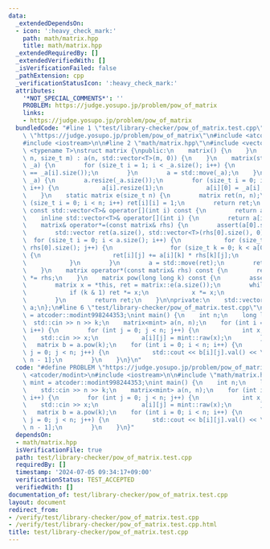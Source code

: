```yaml
---
data:
  _extendedDependsOn:
  - icon: ':heavy_check_mark:'
    path: math/matrix.hpp
    title: math/matrix.hpp
  _extendedRequiredBy: []
  _extendedVerifiedWith: []
  _isVerificationFailed: false
  _pathExtension: cpp
  _verificationStatusIcon: ':heavy_check_mark:'
  attributes:
    '*NOT_SPECIAL_COMMENTS*': ''
    PROBLEM: https://judge.yosupo.jp/problem/pow_of_matrix
    links:
    - https://judge.yosupo.jp/problem/pow_of_matrix
  bundledCode: "#line 1 \"test/library-checker/pow_of_matrix.test.cpp\"\n#define PROBLEM\
    \ \"https://judge.yosupo.jp/problem/pow_of_matrix\"\n#include <atcoder/modint>\n\
    #include <iostream>\n\n#line 2 \"math/matrix.hpp\"\n#include <vector>\ntemplate\
    \ <typename T>\nstruct matrix {\npublic:\n    matrix() {\n    }\n    matrix(size_t\
    \ n, size_t m) : a(n, std::vector<T>(m, 0)) {\n    }\n    matrix(std::vector<std::vector<T>>\
    \ _a) {\n        for (size_t i = 1; i < _a.size(); i++) {\n            assert(_a[0].size()\
    \ == _a[i].size());\n        }\n        a = std::move(_a);\n    }\n    matrix(std::vector<T>\
    \ _a) {\n        a.resize(_a.size());\n        for (size_t i = 0; i < a.size();\
    \ i++) {\n            a[i].resize(1);\n            a[i][0] = _a[i];\n        }\n\
    \    }\n    static matrix e(size_t n) {\n        matrix ret(n, n);\n        for\
    \ (size_t i = 0; i < n; i++) ret[i][i] = 1;\n        return ret;\n    }\n    inline\
    \ const std::vector<T>& operator[](int i) const {\n        return a[i];\n    }\n\
    \    inline std::vector<T>& operator[](int i) {\n        return a[i];\n    }\n\
    \    matrix& operator*=(const matrix& rhs) {\n        assert(a[0].size() == rhs.a.size());\n\
    \        std::vector ret(a.size(), std::vector<T>(rhs[0].size(), 0));\n      \
    \  for (size_t i = 0; i < a.size(); i++) {\n            for (size_t j = 0; j <\
    \ rhs[0].size(); j++) {\n                for (size_t k = 0; k < a[0].size(); k++)\
    \ {\n                    ret[i][j] += a[i][k] * rhs[k][j];\n                }\n\
    \            }\n        }\n        a = std::move(ret);\n        return *this;\n\
    \    }\n    matrix operator*(const matrix& rhs) const {\n        return matrix(*this)\
    \ *= rhs;\n    }\n    matrix pow(long long k) const {\n        assert(0 <= k);\n\
    \        matrix x = *this, ret = matrix::e(a.size());\n        while (k > 0) {\n\
    \            if (k & 1) ret *= x;\n            x *= x;\n            k >>= 1;\n\
    \        }\n        return ret;\n    }\n\nprivate:\n    std::vector<std::vector<T>>\
    \ a;\n};\n#line 6 \"test/library-checker/pow_of_matrix.test.cpp\"\n\nusing mint\
    \ = atcoder::modint998244353;\nint main() {\n    int n;\n    long long k;\n  \
    \  std::cin >> n >> k;\n    matrix<mint> a(n, n);\n    for (int i = 0; i < n;\
    \ i++) {\n        for (int j = 0; j < n; j++) {\n            int x;\n        \
    \    std::cin >> x;\n            a[i][j] = mint::raw(x);\n        }\n    }\n \
    \   matrix b = a.pow(k);\n    for (int i = 0; i < n; i++) {\n        for (int\
    \ j = 0; j < n; j++) {\n            std::cout << b[i][j].val() << \" \\n\"[j ==\
    \ n - 1];\n        }\n    }\n}\n"
  code: "#define PROBLEM \"https://judge.yosupo.jp/problem/pow_of_matrix\"\n#include\
    \ <atcoder/modint>\n#include <iostream>\n\n#include \"math/matrix.hpp\"\n\nusing\
    \ mint = atcoder::modint998244353;\nint main() {\n    int n;\n    long long k;\n\
    \    std::cin >> n >> k;\n    matrix<mint> a(n, n);\n    for (int i = 0; i < n;\
    \ i++) {\n        for (int j = 0; j < n; j++) {\n            int x;\n        \
    \    std::cin >> x;\n            a[i][j] = mint::raw(x);\n        }\n    }\n \
    \   matrix b = a.pow(k);\n    for (int i = 0; i < n; i++) {\n        for (int\
    \ j = 0; j < n; j++) {\n            std::cout << b[i][j].val() << \" \\n\"[j ==\
    \ n - 1];\n        }\n    }\n}"
  dependsOn:
  - math/matrix.hpp
  isVerificationFile: true
  path: test/library-checker/pow_of_matrix.test.cpp
  requiredBy: []
  timestamp: '2024-07-05 09:34:17+09:00'
  verificationStatus: TEST_ACCEPTED
  verifiedWith: []
documentation_of: test/library-checker/pow_of_matrix.test.cpp
layout: document
redirect_from:
- /verify/test/library-checker/pow_of_matrix.test.cpp
- /verify/test/library-checker/pow_of_matrix.test.cpp.html
title: test/library-checker/pow_of_matrix.test.cpp
---
```

